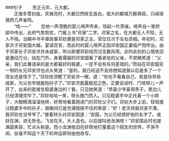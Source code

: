 ###引子
&#160; &#160; &#160; &#160;至正元年，元大都。  
&#160; &#160; &#160; &#160;正值冬雪初临，天微亮时，大都已然砖瓦皆白。偌大的都城万籁俱寂，只闻得偶然几声雀鸣。  
&#160; &#160; &#160; &#160;“哇——”
&#160; &#160; &#160; &#160;忽地一声清脆的婴儿啼声传来，惊起一片燕雀。啼声自一家府邸中传出，此府气势恢宏，门匾上书“邓家”二字。邓家之名，在大都无人不知，无人不晓。当朝中书平章政事邓钦便是邓家之主，官位仅次于左右丞相。年初时，邓家次子邓安国大婚，宴请百官，而此时的婴儿啼声正因邓安国正妻临产而传出。由于邓家长子邓安济并未成家，所以即便邓钦经历过无数风雨，此时此刻的心情依旧是激动万分。站在门外，身着儒服的邓安国看了看紧张的父亲，不禁微笑道：“父亲，我们此番请来的是大都最好的稳婆，一定不会有任何差错的。”而站在邓安国另一侧的长兄邓安济也点头笑道：“是的，我已经迫不及待想知道我以后是多了一个侄女还是侄子了。”邓钦抚须瞪了邓安济一眼，道：“你也不看看自己，若是你早些成家，为父也早就能抱孙子了。”邓安济面露尴尬之色，正要说话时，门吱呀儿一声开了，出来的是接生稳婆身边的丫鬟，只见她笑道：“恭喜少爷喜得贵子，里边儿已经清理完毕了。”邓钦哈哈一笑，带头推门而入。只见稳婆手中正托着一个小胖子，大眼睛滴溜溜地转，好奇地看着刚进门的邓钦父子们。邓钦大步上前，轻轻接过稳婆手中的孙子，眉眼间已是充满按捺不住的笑容：“好！老天待我邓家不薄，我邓钦也当爷爷了。”接着转头对邓安国道：“安国，为父已经想好他的名字了。或跃在渊，进无咎也。飞龙在天，大人造也。以后就叫他龙渊吧！”邓安国此时也是满面笑容，忙点头称是。而小龙渊依旧在好奇地打量着这个陌生的世界，不哭不闹，丝毫不知这个天下的命运即将由他改写。
